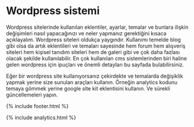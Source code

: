# Wordpress sistemi

Wordpress sitelerinde kullanılan eklentiler, ayarlar, temalar ve bunlara ilişkin değişimleri nasıl yapacağınızı ve neler yapmanız gerektiğini kısaca açıklayalım. Wordpress siteleri oldukça yaygındır. Kullanımı temelde blog gibi olsa da artık eklentileri ve temaları sayesinde hem forum hem alışveriş siteleri hem kişisel tanıdım siteleri hem de galeri gibi ve çok daha fazlası olacak şekilde kullanılabilir. En çok kullanılan cms sistemlerinden biri haline gelen wordpress için ipuçları ve önemli detayları bu sayfada bulabilirsiniz.

Eğer bir wordpress site kullanıyorsanız çekirdekte ve temalarda değişiklik yapmak yerine size sunulan araçları kullanın. Örneğin analytics kodunu temaya gömmek yerine google site kit eklentisini kullanın. Ve sürekli güncellemeleri yapın. 

{% include footer.html %}

{% include analytics.html %}
